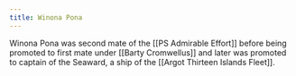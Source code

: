 ```yaml
---
title: Winona Pona
---
```


Winona Pona was second mate of the [[PS Admirable Effort]] before being promoted to first mate under [[Barty Cromwellus]] and later was promoted to captain of the Seaward, a ship of the [[Argot Thirteen Islands Fleet]].